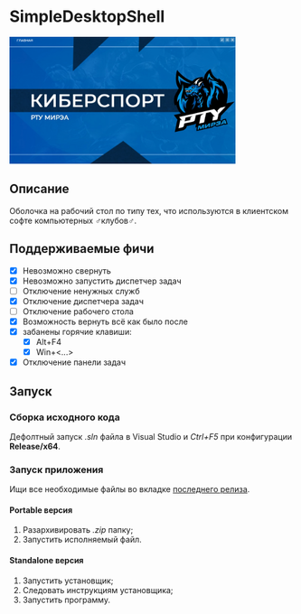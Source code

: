 # SimpleDesktopShell

<img src="docs/images/shell example.png" width="400" alt="Главный экран приложения" />

## Описание

Оболочка на рабочий стол по типу тех, что используются в клиентском софте компьютерных ♂️клубов♂️.

## Поддерживаемые фичи

- [x] Невозможно свернуть
- [x] Невозможно запустить диспетчер задач
- [ ] Отключение ненужных служб
- [x] Отключение диспетчера задач
- [ ] Отключение рабочего стола
- [x] Возможность вернуть всё как было после
- [x] забанены горячие клавиши:
    - [x] Alt+F4
    - [x] Win+<...>
- [x] Отключение панели задач

## Запуск

### Сборка исходного кода

Дефолтный запуск *.sln* файла в Visual Studio и *Ctrl+F5* при конфигурации **Release/x64**.

### Запуск приложения

Ищи все необходимые файлы во вкладке [последнего релиза](https://github.com/d0rj/SimpleDesktopShell/releases/latest).

#### Portable версия

1) Разархивировать *.zip* папку;
2) Запустить исполняемый файл.

#### Standalone версия

1) Запустить установщик;
2) Следовать инструкциям установщика;
3) Запустить программу.
